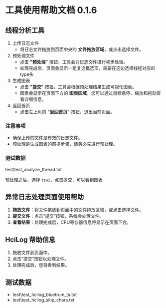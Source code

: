 # 工具使用帮助文档 0.1.6
## 线程分析工具

1. 上传日志文件
    - 将日志文件拖放到页面中央的 **文件拖放区域**，或点击选择文件。
2. 预处理文件
    - 点击 **"预处理"** 按钮，工具会对日志文件进行初步处理。
    - 处理完成后，页面会显示一组复选框选项，需要在这边选择线程对应的type头
3. 生成图表
    - 点击 **"提交"** 按钮，工具会根据预处理结果生成可视化图表。
    - 图表会显示在页面下方的 **图表区域**，您可以通过鼠标悬停、缩放和拖动查看详细信息。
4. 返回首页
    - 点击左上角的 **"返回首页"** 按钮，退出当前页面。

### 注意事项
- 确保上传的文件是有效的日志文件。
- 预处理是生成图表的前提步骤，请务必先进行预处理。

### 测试数据

test\test_analyze_thread.txt

预处理之后，选择 `tswi`，点击提交，可以看到图表

## 异常日志处理页面使用帮助

1. **拖放文件**：将文件拖放到页面中的文件拖放区域，或点击选择文件。
2. **提交文件**：点击“提交”按钮，系统会处理文件。
3. **查看结果**：处理完成后，CPU寄存器信息将显示在页面下方。

## HciLog 帮助信息

1. 拖放文件到页面中。
2. 点击“提交”按钮以处理文件。
3. 处理完成后，您将看到结果。

## 测试数据
- test\test_hcilog_bluetrum_ts.txt
- test\test_hcilog_skip_chars.txt
